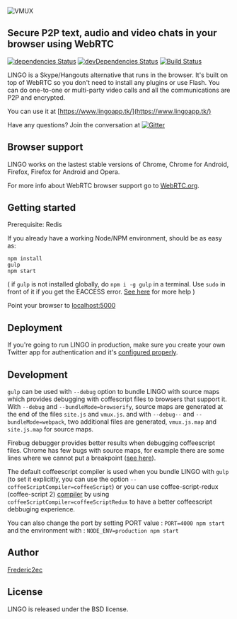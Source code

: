 ![VMUX](http://i.imgur.com/ykMRrTV.png)

## Secure P2P text, audio and video chats in your browser using WebRTC

[![dependencies Status](https://david-dm.org/lingoapp/lingo/status.svg)](https://david-dm.org/lingoapp/lingo) [![devDependencies Status](https://david-dm.org/lingoapp/lingo/dev-status.svg)](https://david-dm.org/lingoapp/lingo?type=dev) [![Build Status](https://travis-ci.org/lingoapp/lingo.svg?branch=master)](https://travis-ci.org/lingoapp/lingo)

LINGO is a Skype/Hangouts alternative that runs in the browser. It's built on top of WebRTC so you don't need to install any plugins or use Flash. You can do one-to-one or multi-party video calls and all the communications are P2P and encrypted.

You can use it at [https://www.lingoapp.tk/](https://www.lingoapp.tk/)

Have any questions? Join the conversation at [![Gitter](https://badges.gitter.im/Lingoapp/Lobby.png)](https://gitter.im/Lingoapp/Lobby)

## Browser support

LINGO works on the lastest stable versions of Chrome, Chrome for Android, Firefox, Firefox for Android and Opera.

For more info about WebRTC browser support go to [WebRTC.org](http://webrtc.org/).

## Getting started

Prerequisite: Redis

If you already have a working Node/NPM environment, should be as easy as:

    npm install
    gulp
    npm start

( if `gulp` is not installed globally, do `npm i -g gulp` in a terminal. 
Use `sudo` in front of it if you get the EACCESS error. [See here](https://github.com/gulpjs/gulp/blob/master/docs/getting-started.md#getting-started) for more help )

Point your browser to [localhost:5000](http://localhost:5000/)

## Deployment

If you're going to run LINGO in production, make sure you create your own Twitter app for authentication and it's [configured properly](http://i.imgur.com/jlIuRQl.png).

## Development

```gulp``` can be used with ```--debug``` option to bundle LINGO with source maps which provides debugging with coffescript files to browsers that support it.
With ```--debug``` and ```--bundleMode=browserify```, source maps are generated at the end of the files ```site.js``` and ```vmux.js```.
and with ```--debug--``` and ```--bundleMode=webpack```, two additional files are generated, ```vmux.js.map``` and ```site.js.map``` for source maps.

Firebug debugger provides better results when debugging coffeescript files. Chrome has few bugs with source maps, for example there are some lines where we cannot put a breakpoint ([see here](https://code.google.com/p/chromium/issues/list?can=2&q=sourcemap+breakpoint&colspec=ID+Pri+M+Iteration+ReleaseBlock+Cr+Status+Owner+Summary+OS+Modified&x=m&y=releaseblock&cells=tiles)).

The default coffeescript compiler is used when you bundle LINGO with ```gulp``` (to set it explicitly, you can use the option ```--coffeeScriptCompiler=coffeeScript```)
or you can use coffee-script-redux (coffee-script 2) [compiler](https://github.com/michaelficarra/CoffeeScriptRedux) by using ```coffeeScriptCompiler=coffeeScriptRedux``` to have a better coffeescript debbuging experience.

You can also change the port by setting PORT value : ```PORT=4000 npm start``` and the environment with : ```NODE_ENV=production npm start```

## Author

[Frederic2ec](https://twitter.com/frederic2ec)

## License

LINGO is released under the BSD license.
